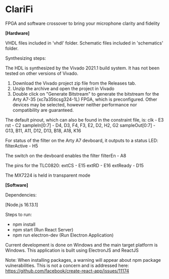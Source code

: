 # ClariFi

FPGA and software crossover to bring your microphone clarity and fidelity

**[Hardware]**

VHDL files included in 'vhdl' folder. Schematic files included in 'schematics' folder.

Synthesizing steps: 

The HDL is synthesized by the Vivado 2021.1 build system. It has not been tested on other versions of Vivado.
1. Download the Vivado project zip file from the Releases tab.
2. Unzip the archive and open the project in Vivado
3. Double click on "Generate Bitstream" to generate the bitstream for the Arty A7-35 (xc7a35ticsg324-1L) FPGA, which is preconfigured. Other devices may be selected, however neither performance nor compatibility are guaranteed.

The default pinout, which can also be found in the constraint file, is:
clk - E3
rst - C2
sampleIn[0:7] -  D4,  D3,  F4,  F3,  E2,  D2,  H2,  G2
sampleOut[0:7] - G13, B11, A11, D12, D13, B18, A18, K16

For status of the filter on the Arty A7 devboard, it outputs to a status LED:
filterActive - H5

The switch on the devboard enables the filter
filterEn - A8


The pins for the TLC0820:
extCS - E15
extRD - E16
extReady - D15

The MX7224 is held in transparent mode

**[Software]**

Dependencies:

[Node.js 16.13.1]

Steps to run:

- npm install
- npm start (Run React Server)
- npm run electron-dev (Run Electron Application)

Current development is done on Windows and the main target platform is Windows. This application is built using ElectronJS and ReactJS

Note: When installing packages, a warning will appear about npm package vulnerabilities. This is not a concern and is addressed here: https://github.com/facebook/create-react-app/issues/11174
